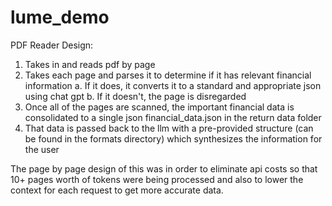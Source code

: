 # lume_demo

PDF Reader Design:


1. Takes in and reads pdf by page
2. Takes each page and parses it to determine if it has relevant financial information
    a. If it does, it converts it to a standard and appropriate json using chat gpt
    b. If it doesn't, the page is disregarded
3. Once all of the pages are scanned, the important financial data is consolidated to a single json financial_data.json in the return data folder
4. That data is passed back to the llm with a pre-provided structure (can be found in the formats directory) which synthesizes the information for the user


The page by page design of this was in order to eliminate api costs so that 10+ pages worth of tokens were being processed and also to lower the context for each request to get more accurate data.
